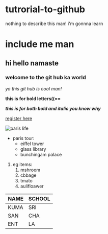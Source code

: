 # tutrorial-to-github
nothing to describe this man! i'm gonnna learn
# include me man
## hi hello namaste 
### welcome to the git hub ka world
*yo this git hub is cool man!* 

**this is for bold letters((==**




***this is for both bold and italic
you know why***

[register here](http://engineering.apssdc.in/register/)

 ![paris life](https://encrypted-tbn0.gstatic.com/images?q=tbn:ANd9GcRpyv_iBS2i3ZdvYGGZbCXsfIFF9CkQ_bfsjA&usqp=CAU)
 
 * paris tour:
   * eiffel tower
   * glass library
   * bunchingam palace
   
1. eg items:
   1. mshroom
   2. cbbage
   3. tmato
   4. aulifloawer
                                   
NAME|SCHOOL
-----|-----
KUMA|SRI
SAN|CHA
ENT|LA
